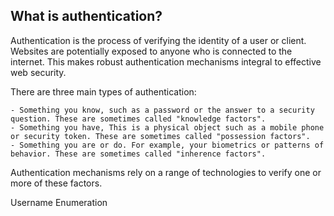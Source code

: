 ## What is authentication?

Authentication is the process of verifying the identity of a user or client. Websites are potentially exposed to anyone who is connected to the internet. This makes robust authentication mechanisms integral to effective web security.

There are three main types of authentication:

    - Something you know, such as a password or the answer to a security question. These are sometimes called "knowledge factors".
    - Something you have, This is a physical object such as a mobile phone or security token. These are sometimes called "possession factors".
    - Something you are or do. For example, your biometrics or patterns of behavior. These are sometimes called "inherence factors".

Authentication mechanisms rely on a range of technologies to verify one or more of these factors.


Username Enumeration